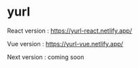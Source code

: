# yurl

React version : https://yurl-react.netlify.app/

Vue version : https://yurl-vue.netlify.app/

Next version : coming soon
